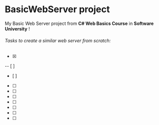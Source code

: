 # BasicWebServer project

My Basic Web Server project from **C# Web Basics Course** in **Software University** ! 



###### Tasks to create a similar web server from scratch:

- [x]
-- [ ]
- [ ]
- [ ]
- [ ]
- [ ]
- [ ]
- [ ]
- [ ]
- [ ]